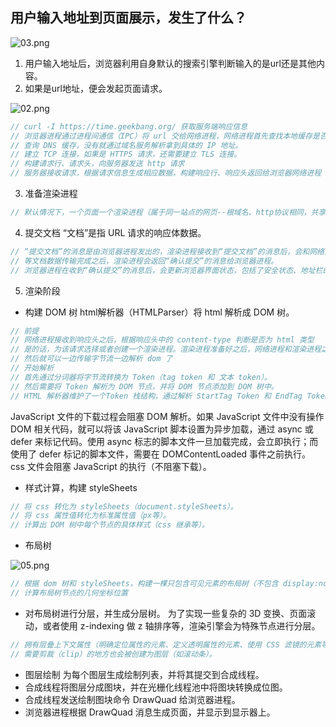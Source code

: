 ## 用户输入地址到页面展示，发生了什么？

![03.png](https://i.loli.net/2020/03/13/Nca3iw1GuEfPbU9.png)

1. 用户输入地址后，浏览器利用自身默认的搜索引擎判断输入的是url还是其他内容。
2. 如果是url地址，便会发起页面请求。

![02.png](https://i.loli.net/2020/03/13/QEui84BXvrZqJmM.png)

```javascript
// curl -I https://time.geekbang.org/ 获取服务端响应信息
// 浏览器进程通过进程间通信（IPC）将 url 交给网络进程，网络进程首先查找本地缓存是否缓存了该资源，如果有就直接返回。如果没有，进入请求流程。
// 查询 DNS 缓存，没有就通过域名服务解析拿到具体的 IP 地址。
// 建立 TCP 连接，如果是 HTTPS 请求，还需要建立 TLS 连接。
// 构建请求行、请求头，向服务器发送 http 请求
// 服务器接收请求，根据请求信息生成相应数据，构建响应行、响应头返回给浏览器网络进程
```
3. 准备渲染进程
```javascript
// 默认情况下，一个页面一个渲染进程（属于同一站点的网页--根域名、http协议相同，共享一个渲染进程。不过可以在页面跳转时指定 rel="noopener noreferrer" 从而新开一个渲染进程）
```
4. 提交文档
“文档”是指 URL 请求的响应体数据。
```javascript
// “提交文档”的消息是由浏览器进程发出的，渲染进程接收到“提交文档”的消息后，会和网络进程建立传输数据的“管道”。
// 等文档数据传输完成之后，渲染进程会返回“确认提交”的消息给浏览器进程。
// 浏览器进程在收到“确认提交”的消息后，会更新浏览器界面状态，包括了安全状态、地址栏的 URL、前进后退的历史状态，并更新 Web 页面。
```
5. 渲染阶段
* 构建 DOM 树
html解析器（HTMLParser）将 html 解析成 DOM 树。
```javascript
// 前提
// 网络进程接收到响应头之后，根据响应头中的 content-type 判断是否为 html 类型
// 是的话，为该请求选择或者创建一个渲染进程。渲染进程准备好之后，网络进程和渲染进程之间会建立一个共享数据的管道
// 然后就可以一边传输字节流一边解析 dom 了
// 开始解析
// 首先通过分词器将字节流转换为 Token（tag token 和 文本 token）。
// 然后需要将 Token 解析为 DOM 节点，并将 DOM 节点添加到 DOM 树中。
// HTML 解析器维护了一个Token 栈结构，通过解析 StartTag Token 和 EndTag Token，不停地进行压栈和出栈，直到解析完毕。
```
JavaScript 文件的下载过程会阻塞 DOM 解析。如果 JavaScript 文件中没有操作 DOM 相关代码，就可以将该 JavaScript 脚本设置为异步加载，通过 async 或 defer 来标记代码。使用 async 标志的脚本文件一旦加载完成，会立即执行；而使用了 defer 标记的脚本文件，需要在 DOMContentLoaded 事件之前执行。
css 文件会阻塞 JavaScript 的执行（不阻塞下载）。
* 样式计算，构建 styleSheets
```javascript
// 将 css 转化为 styleSheets（document.styleSheets）。
// 将 css 属性值转化为标准属性值（px等）。
// 计算出 DOM 树中每个节点的具体样式（css 继承等）。
```
* 布局树

![05.png](https://i.loli.net/2020/03/13/lUcr76KDueSJ5nR.png)

```javascript
// 根据 dom 树和 styleSheets，构建一棵只包含可见元素的布局树（不包含 display:none 等）。
// 计算布局树节点的几何坐标位置
```
* 对布局树进行分层，并生成分层树。
为了实现一些复杂的 3D 变换、页面滚动，或者使用 z-indexing 做 z 轴排序等，渲染引擎会为特殊节点进行分层。
```javascript
// 拥有层叠上下文属性（明确定位属性的元素、定义透明属性的元素、使用 CSS 滤镜的元素等）的元素会被提升为单独的一层。
// 需要剪裁（clip）的地方也会被创建为图层（如滚动条）。
```
* 图层绘制
为每个图层生成绘制列表，并将其提交到合成线程。
* 合成线程将图层分成图块，并在光栅化线程池中将图块转换成位图。
* 合成线程发送绘制图块命令 DrawQuad 给浏览器进程。
* 浏览器进程根据 DrawQuad 消息生成页面，并显示到显示器上。